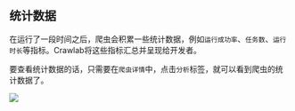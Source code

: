 ## 统计数据

在运行了一段时间之后，爬虫会积累一些统计数据，例如`运行成功率`、`任务数`、`运行时长`等指标。Crawlab将这些指标汇总并呈现给开发者。

要查看统计数据的话，只需要在`爬虫详情`中，点击`分析`标签，就可以看到爬虫的统计数据了。

![](https://crawlab.oss-cn-hangzhou.aliyuncs.com/gitbook/spider-detail-analytics.png)